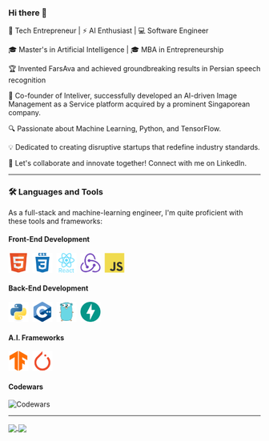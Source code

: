 ### Hi there 👋

🚀 Tech Entrepreneur | :zap: AI Enthusiast | 💻 Software Engineer

🎓 Master's in Artificial Intelligence | 🎓 MBA in Entrepreneurship

🏆 Invented FarsAva and achieved groundbreaking results in Persian speech recognition

🔭 Co-founder of Inteliver, successfully developed an AI-driven Image Management as a Service platform acquired by a prominent Singaporean company.

🔍 Passionate about Machine Learning, Python, and TensorFlow. 

💡 Dedicated to creating disruptive startups that redefine industry standards.

🤝 Let's collaborate and innovate together! Connect with me on LinkedIn.

--- 

### :hammer_and_wrench: Languages and Tools
As a full-stack and machine-learning engineer, I'm quite proficient with these tools and frameworks:
#### Front-End Development
<div>
  <img src="https://github.com/devicons/devicon/blob/master/icons/html5/html5-original.svg" title="HTML5" alt="HTML" width="40" height="40"/>&nbsp;
  <img src="https://github.com/devicons/devicon/blob/master/icons/css3/css3-plain-wordmark.svg"  title="CSS3" alt="CSS" width="40" height="40"/>&nbsp;
  <img src="https://github.com/devicons/devicon/blob/master/icons/react/react-original-wordmark.svg" title="React" alt="React" width="40" height="40"/>&nbsp;
  <img src="https://github.com/devicons/devicon/blob/master/icons/redux/redux-original.svg" title="Redux" alt="Redux " width="40" height="40"/>&nbsp;
  <img src="https://github.com/devicons/devicon/blob/master/icons/javascript/javascript-original.svg" title="JavaScript" alt="JavaScript" width="40" height="40"/>&nbsp;
</div>

#### Back-End Development
<div>
  <img src="https://github.com/devicons/devicon/blob/master/icons/python/python-original.svg" title="Python" alt="Python" width="40" height="40"/>&nbsp;
  <img src="https://github.com/devicons/devicon/blob/master/icons/cplusplus/cplusplus-original.svg" title="C++" alt="C++" width="40" height="40"/>&nbsp;
  <img src="https://github.com/devicons/devicon/blob/master/icons/go/go-original.svg" title="Go" alt="Go" width="40" height="40"/>&nbsp;
  <img src="https://github.com/devicons/devicon/blob/master/icons/fastapi/fastapi-plain.svg" title="FastAPI" alt="FastAPI" width="40" height="40"/>&nbsp;
</div>

#### A.I. Frameworks
<div>
  <img src="https://github.com/devicons/devicon/blob/master/icons/tensorflow/tensorflow-original.svg" title="Tensorflow" alt="Tensorflow" width="40" height="40"/>&nbsp;
  <img src="https://github.com/devicons/devicon/blob/master/icons/pytorch/pytorch-original.svg" title="Pytorch" alt="Pytorch" width="40" height="40"/>&nbsp;
</div>

#### Codewars
<div>
  <img src="https://www.codewars.com/users/AmirLavasani/badges/large" title="Codewars" alt="Codewars" />&nbsp;  
</div>


---

<a href="#">
  <img height=128 align="center" src="https://github-readme-stats.vercel.app/api?username=amirlavasani&theme=github_dark" />
</a>

<a href="#">
  <img height=128 align="center" src="https://github-readme-stats.vercel.app/api/top-langs/?username=amirlavasani&layout=compact&theme=github_dark&langs_count=8&card_width=256"/>
</a>



<!--
**AmirLavasani/AmirLavasani** is a ✨ _special_ ✨ repository because its `README.md` (this file) appears on your GitHub profile.

Here are some ideas to get you started:

- 🔭 I’m currently working on ...
- 🌱 I’m currently learning ...
- 👯 I’m looking to collaborate on ...
- 🤔 I’m looking for help with ...
- 💬 Ask me about ...
- 📫 How to reach me: ...
- 😄 Pronouns: ...
- ⚡ Fun fact: ...
-->
